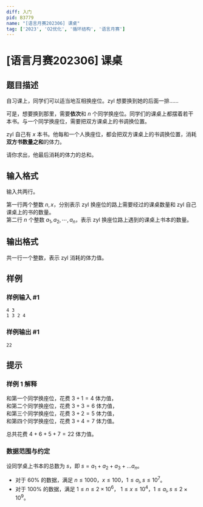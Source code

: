 ```yaml
---
diff: 入门
pid: B3779
name: "[语言月赛202306] 课桌"
tag: ['2023', 'O2优化', '循环结构', '语言月赛']
---
```

# [语言月赛202306] 课桌
## 题目描述

自习课上，同学们可以适当地互相换座位。zyl 想要换到她的后面一排……

可是，想要换到那里，需要**依次**和 $n$ 个同学换座位。同学们的课桌上都摆着若干本书。与一个同学换座位，需要把双方课桌上的书调换位置。

zyl 自己有 $x$ 本书。他每和一个人换座位，都会把双方课桌上的书调换位置，消耗**双方书数量之和**的体力。

请你求出，他最后消耗的体力的总和。
## 输入格式

输入共两行。

第一行两个整数 $n, x$，分别表示 zyl 换座位的路上需要经过的课桌数量和 zyl 自己课桌上的书的数量。  
第二行 $n$ 个整数 $a_1, a_2, \cdots, a_n$，表示 zyl 换座位路上遇到的课桌上书本的数量。
## 输出格式

共一行一个整数，表示 zyl 消耗的体力值。
## 样例

### 样例输入 #1
```
4 3
1 3 2 4
```
### 样例输出 #1
```
22
```
## 提示

### 样例 1 解释
和第一个同学换座位，花费 $3+1=4$ 体力值，  
和第二个同学换座位，花费 $3+3=6$ 体力值，  
和第三个同学换座位，花费 $3+2=5$ 体力值，  
和第四个同学换座位，花费 $3+4=7$ 体力值。

总共花费 $4+6+5+7=22$ 体力值。

### 数据范围与约定
设同学桌上书本的总数为 $s$，即 $s = a_1 + a_2 + a_3 + \dots a_n$。

- 对于 $60\%$ 的数据，满足 $n\leq 1000$，$x \leq 100$，$1\le a_i,s \leq 10^7$。
- 对于 $100\%$ 的数据，满足 $1\leq n\leq 2\times10^{6}$， $1\leq x \leq 10^{4}$，$1\leq a_i,s\leq 2\times10^{9}$。

